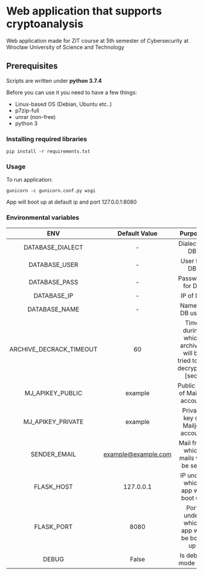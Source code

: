 # Web application that supports cryptoanalysis

Web application made for ZIT course at 5th semester of Cybersecurity at Wrocław University of Science and Technology

## Prerequisites
Scripts are written under **python 3.7.4**

Before you can use it you need to have a few things:
* Linux-based OS (Debian, Ubuntu etc..)
* p7zip-full
* unrar (non-free)
* python 3
	
### Installing required libraries

```
pip install -r requirements.txt
```

### Usage

To run application:

```
gunicorn -c gunicorn.conf.py wsgi
```

App will boot up at default ip and port 127.0.0.1:8080


### Environmental variables

|              ENV              	|       Default Value       	|                          Purpose                         	|
|:-----------------------------:	|:-------------------------:	|:--------------------------------------------------------:	|
|        DATABASE_DIALECT       	|             -             	|                       Dialect of DB                      	|
|         DATABASE_USER         	|             -             	|                        User for DB                       	|
|         DATABASE_PASS         	|             -             	|                      Password for DB                     	|
|          DATABASE_IP          	|             -             	|                         IP of DB                         	|
|         DATABASE_NAME         	|             -             	|                      Name of DB used                     	|
|    ARCHIVE_DECRACK_TIMEOUT    	|             60            	| Time during which archives will be tried to be decrypted [sec]	|
|        MJ_APIKEY_PUBLIC       	|          example          	|               Public key of Mailjet account              	|
|       MJ_APIKEY_PRIVATE       	|          example          	|              Private key of Mailjet account              	|
|          SENDER_EMAIL         	|    example@example.com    	|            Mail from which mails will be sent            	|
|           FLASK_HOST          	|         127.0.0.1         	|              IP under which app will boot up             	|
|           FLASK_PORT          	|            8080           	|           Port under which app will be boot up           	|
|             DEBUG             	|           False           	|                     Is debug mode ON                     	|
